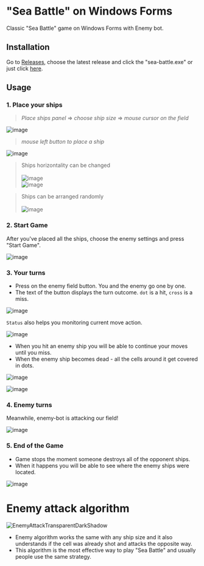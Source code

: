 # "Sea Battle" on Windows Forms
Classic "Sea Battle" game on Windows Forms with Enemy bot.

## Installation
Go to <a href="https://github.com/malandrii/sea-battle-game-winforms/releases">Releases</a>, choose the latest release and click the "sea-battle.exe" or
just click <a href="https://github.com/malandrii/sea-battle-game-winforms/releases/download/v1.3/sea-battle.exe">here</a>.

## Usage
### 1. Place your ships
> *Place ships panel* => *choose ship size* => *mouse cursor on the field*

![image](https://github.com/user-attachments/assets/e7eac021-077c-4310-a52e-724a25f59517)

> *mouse left button to place a ship*

![image](https://github.com/user-attachments/assets/fffe251c-c249-4dea-af9b-2dae4268b0cf)

> Ships horizontality can be changed <br /> <br />
![image](https://github.com/user-attachments/assets/3cb9109d-efa9-4bdc-bddf-9934e0db9697) <br />
![image](https://github.com/user-attachments/assets/1706d821-1818-41ec-b295-b3c3e1c5133e) <br />

> Ships can be arranged randomly <br /> <br />
![image](https://github.com/user-attachments/assets/a58e8b77-4171-46ef-bd2d-4a87c37ee831)

### 2. Start Game
After you've placed all the ships, choose the enemy settings and press "Start Game".

![image](https://github.com/user-attachments/assets/96950755-84dd-453e-90a1-38d63dcde53a)

### 3. Your turns
* Press on the enemy field button. You and the enemy go one by one. <br />
* The text of the button displays the turn outcome. `dot` is a hit, `cross` is a miss. <br />

![image](https://github.com/user-attachments/assets/d1a34138-4dab-4971-adec-48d148c0c4b3)

`Status` also helps you monitoring current move action.

![image](https://user-images.githubusercontent.com/111363234/205210209-139caa90-2075-4448-ad82-0b44f22a760d.png)

* When you hit an enemy ship you will be able to continue your moves until you miss. <br />
* When the enemy ship becomes dead - all the cells around it get covered in dots.

![image](https://github.com/user-attachments/assets/e0f3735b-d604-4504-9b04-8d872bb88c34)

![image](https://user-images.githubusercontent.com/111363234/205210376-eadcc339-4027-41f0-86ab-5496235c537f.png)

### 4. Enemy turns
Meanwhile, enemy-bot is attacking our field!

![image](https://github.com/user-attachments/assets/d1068a75-5edd-4686-b1be-fe636f8dcd45)

### 5. End of the Game
* Game stops the moment someone destroys all of the opponent ships. <br /> 
* When it happens you will be able to see where the enemy ships were located.

![image](https://github.com/user-attachments/assets/7b907d50-1b71-42fa-ad0f-cc7727382491)

# Enemy attack algorithm

![EnemyAttackTransparentDarkShadow](https://user-images.githubusercontent.com/111363234/205208423-ea1800c2-4437-42e5-936c-216f3fc9a110.png) <br />
* Enemy algorithm works the same with any ship size and it also understands if the cell was already shot and attacks the opposite way. <br />
* This algorithm is the most effective way to play "Sea Battle" and usually people use the same strategy. <br />
